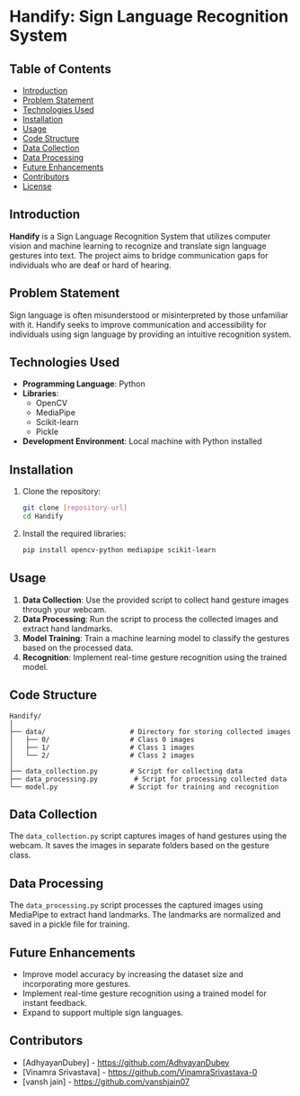 
# Handify: Sign Language Recognition System

## Table of Contents
- [Introduction](#introduction)
- [Problem Statement](#problem-statement)
- [Technologies Used](#technologies-used)
- [Installation](#installation)
- [Usage](#usage)
- [Code Structure](#code-structure)
- [Data Collection](#data-collection)
- [Data Processing](#data-processing)
- [Future Enhancements](#future-enhancements)
- [Contributors](#contributors)
- [License](#license)

## Introduction
**Handify** is a Sign Language Recognition System that utilizes computer vision and machine learning to recognize and translate sign language gestures into text. The project aims to bridge communication gaps for individuals who are deaf or hard of hearing.

## Problem Statement
Sign language is often misunderstood or misinterpreted by those unfamiliar with it. Handify seeks to improve communication and accessibility for individuals using sign language by providing an intuitive recognition system.

## Technologies Used
- **Programming Language**: Python
- **Libraries**: 
  - OpenCV
  - MediaPipe
  - Scikit-learn
  - Pickle
- **Development Environment**: Local machine with Python installed

## Installation
1. Clone the repository:
   ```bash
   git clone [repository-url]
   cd Handify
   ```
2. Install the required libraries:
   ```bash
   pip install opencv-python mediapipe scikit-learn
   ```

## Usage
1. **Data Collection**: Use the provided script to collect hand gesture images through your webcam.
2. **Data Processing**: Run the script to process the collected images and extract hand landmarks.
3. **Model Training**: Train a machine learning model to classify the gestures based on the processed data.
4. **Recognition**: Implement real-time gesture recognition using the trained model.

## Code Structure
```
Handify/
│
├── data/                     # Directory for storing collected images
│   ├── 0/                    # Class 0 images
│   ├── 1/                    # Class 1 images
│   └── 2/                    # Class 2 images
│
├── data_collection.py        # Script for collecting data
├── data_processing.py         # Script for processing collected data
└── model.py                  # Script for training and recognition
```

## Data Collection
The `data_collection.py` script captures images of hand gestures using the webcam. It saves the images in separate folders based on the gesture class.

## Data Processing
The `data_processing.py` script processes the captured images using MediaPipe to extract hand landmarks. The landmarks are normalized and saved in a pickle file for training.

## Future Enhancements
- Improve model accuracy by increasing the dataset size and incorporating more gestures.
- Implement real-time gesture recognition using a trained model for instant feedback.
- Expand to support multiple sign languages.

## Contributors
- [AdhyayanDubey] - https://github.com/AdhyayanDubey
- [Vinamra Srivastava] - https://github.com/VinamraSrivastava-0
- [vansh jain] - https://github.com/vanshjain07

